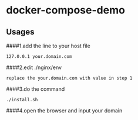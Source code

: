 # docker-compose-demo
## Usages
####1.add the line to your host file
```
127.0.0.1 your.domain.com
```
####2.edit ./nginx/env
```
replace the your.domain.com with value in step 1
```
####3.do the command
```
./install.sh
```
####4.open the browser and input your domain